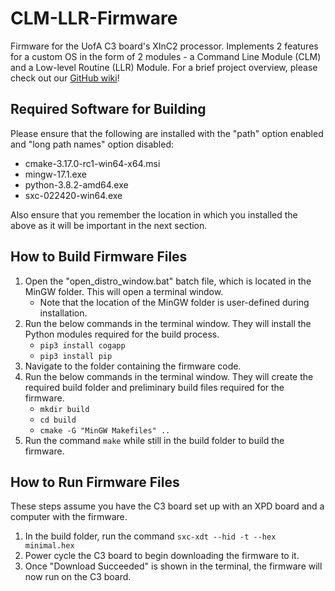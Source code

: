 # CLM-LLR-Firmware
Firmware for the UofA C3 board's XInC2 processor. Implements 2 features for a custom OS in the form of 2 modules - a Command Line Module (CLM) and a Low-level Routine (LLR) Module. For a brief project overview, please check out our [GitHub wiki](https://github.com/G13-capstone/CLM-LLR-Firmware/wiki)!

## Required Software for Building
Please ensure that the following are installed with the "path" option enabled and "long path names" option disabled:
- cmake-3.17.0-rc1-win64-x64.msi
- mingw-17.1.exe
- python-3.8.2-amd64.exe
- sxc-022420-win64.exe

Also ensure that you remember the location in which you installed the above as it will be important in the next section.

## How to Build Firmware Files
1. Open the "open_distro_window.bat" batch file, which is located in the MinGW folder. This will open a terminal window.
   * Note that the location of the MinGW folder is user-defined during installation.
2. Run the below commands in the terminal window. They will install the Python modules required for the build process.
   * ```pip3 install cogapp```
   * ```pip3 install pip```
3. Navigate to the folder containing the firmware code.
4. Run the below commands in the terminal window. They will create the required build folder and preliminary build files required for the firmware.
   * ```mkdir build```
   * ```cd build```
   * ```cmake -G "MinGW Makefiles" ..```
5. Run the command ```make``` while still in the build folder to build the firmware.

## How to Run Firmware Files
These steps assume you have the C3 board set up with an XPD board and a computer with the firmware.
1. In the build folder, run the command ```sxc-xdt --hid -t --hex minimal.hex```
2. Power cycle the C3 board to begin downloading the firmware to it.
3. Once "Download Succeeded" is shown in the terminal, the firmware will now run on the C3 board.
